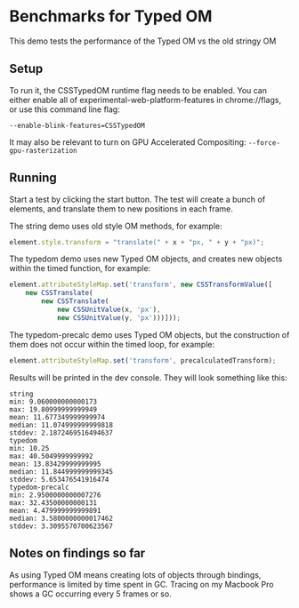 # Benchmarks for Typed OM

This demo tests the performance of the Typed OM vs the old stringy OM

## Setup
To run it, the CSSTypedOM runtime flag needs to be enabled.
You can either enable all of experimental-web-platform-features in
chrome://flags, or use this command line flag:

`--enable-blink-features=CSSTypedOM`


It may also be relevant to turn on GPU Accelerated Compositing:
`--force-gpu-rasterization`

## Running
Start a test by clicking the start button. The test will create a
bunch of elements, and translate them to new positions in each frame.

The string demo uses old style OM methods, for example:

```javascript
element.style.transform = "translate(" + x + "px, " + y + "px)";
```


The typedom demo uses new Typed OM objects, and creates new objects
within the timed function, for example:

```javascript
element.attributeStyleMap.set('transform', new CSSTransformValue([
    new CSSTranslate(
        new CSSTranslate(
            new CSSUnitValue(x, 'px'),
            new CSSUnitValue(y, 'px')))]));
```

The typedom-precalc demo uses Typed OM objects, but the construction
of them does not occur within the timed loop, for example:

```javascript
element.attributeStyleMap.set('transform', precalculatedTransform);
```


Results will be printed in the dev console. They will look something
like this:
```
string
min: 9.060000000000173
max: 19.80999999999949
mean: 11.677349999999974
median: 11.074999999999818
stddev: 2.1872469516494637
typedom
min: 10.25
max: 40.5049999999992
mean: 13.83429999999995
median: 11.844999999999345
stddev: 5.653476541916474
typedom-precalc
min: 2.9500000000007276
max: 32.43500000000131
mean: 4.479999999999891
median: 3.5800000000017462
stddev: 3.3095570700623567
```

## Notes on findings so far
As using Typed OM means creating lots of objects through bindings,
performance is limited by time spent in GC.
Tracing on my Macbook Pro shows a GC occurring every 5 frames or so.
